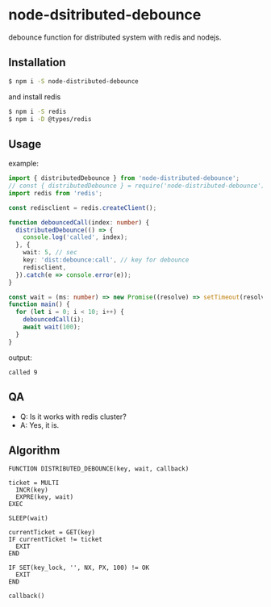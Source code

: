 # node-dsitributed-debounce

debounce function for distributed system with redis and nodejs.

## Installation

```sh
$ npm i -S node-distributed-debounce
```

and install redis

```sh
$ npm i -S redis
$ npm i -D @types/redis
```

## Usage

example:

```ts
import { distributedDebounce } from 'node-distributed-debounce';
// const { distributedDebounce } = require('node-distributed-debounce');
import redis from 'redis';

const redisclient = redis.createClient();

function debouncedCall(index: number) {
  distributedDebounce(() => {
    console.log('called', index);
  }, {
    wait: 5, // sec
    key: 'dist:debounce:call', // key for debounce
    redisclient,
  }).catch(e => console.error(e));
}

const wait = (ms: number) => new Promise((resolve) => setTimeout(resolve, ms));
function main() {
  for (let i = 0; i < 10; i++) {
    debouncedCall(i);
    await wait(100);
  }
}

```

output:

```
called 9
```


## QA

- Q: Is it works with redis cluster?
- A: Yes, it is.

## Algorithm

```
FUNCTION DISTRIBUTED_DEBOUNCE(key, wait, callback)

ticket = MULTI
  INCR(key)
  EXPRE(key, wait)
EXEC

SLEEP(wait)

currentTicket = GET(key)
IF currentTicket != ticket
  EXIT
END

IF SET(key_lock, '', NX, PX, 100) != OK
  EXIT
END

callback()
```


